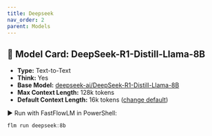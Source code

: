 ```yaml
---
title: Deepseek
nav_order: 2
parent: Models
---
```


## 🧩 Model Card: DeepSeek-R1-Distill-Llama-8B  

- **Type:** Text-to-Text
- **Think:** Yes  
- **Base Model:** [deepseek-ai/DeepSeek-R1-Distill-Llama-8B](https://huggingface.co/deepseek-ai/DeepSeek-R1-Distill-Llama-8B)
- **Max Context Length:** 128k tokens  
- **Default Context Length:** 16k tokens ([change default](https://docs.fastflowlm.com/instructions/cli.html))  

▶️ Run with FastFlowLM in PowerShell:  

```powershell
flm run deepseek:8b
```